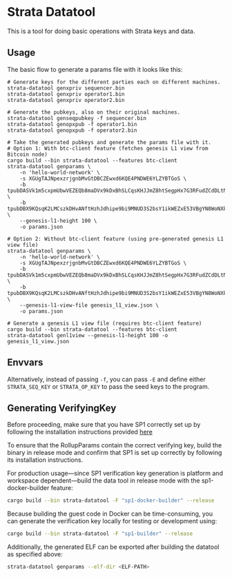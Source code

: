# Strata Datatool

This is a tool for doing basic operations with Strata keys and data.

## Usage

The basic flow to generate a params file with it looks like this:

```
# Generate keys for the different parties each on different machines.
strata-datatool genxpriv sequencer.bin
strata-datatool genxpriv operator1.bin
strata-datatool genxpriv operator2.bin

# Generate the pubkeys, also on their original machines.
strata-datatool genseqpubkey -f sequencer.bin
strata-datatool genopxpub -f operator1.bin
strata-datatool genopxpub -f operator2.bin

# Take the generated pubkeys and generate the params file with it.
# Option 1: With btc-client feature (fetches genesis L1 view from Bitcoin node)
cargo build --bin strata-datatool --features btc-client
strata-datatool genparams \
    -n 'hello-world-network' \
    -s XGUgTAJNpexzrjgnbMvGtDBCZEwxd6KQE4PNDWE6YLZYBTGoS \
    -b tpubDASVk1m5cxpmUbwVEZEQb8maDVx9kDxBhSLCqsKHJJmZ8htSegpHx7G3RFudZCdDLtNKTosQiBLbbFsVA45MemurWenzn16Y1ft7NkQekcD \
    -b tpubDBX9KQsqK2LMCszkDHvANftHzhJdhipe9bi9MNUD3S2bsY1ikWEZxE53VBgYN8WoNXk9g9eRzhx6UfJcQr3XqkA27aSxXvKu5TYFZJEAjCd \
    --genesis-l1-height 100 \
    -o params.json

# Option 2: Without btc-client feature (using pre-generated genesis L1 view file)
strata-datatool genparams \
    -n 'hello-world-network' \
    -s XGUgTAJNpexzrjgnbMvGtDBCZEwxd6KQE4PNDWE6YLZYBTGoS \
    -b tpubDASVk1m5cxpmUbwVEZEQb8maDVx9kDxBhSLCqsKHJJmZ8htSegpHx7G3RFudZCdDLtNKTosQiBLbbFsVA45MemurWenzn16Y1ft7NkQekcD \
    -b tpubDBX9KQsqK2LMCszkDHvANftHzhJdhipe9bi9MNUD3S2bsY1ikWEZxE53VBgYN8WoNXk9g9eRzhx6UfJcQr3XqkA27aSxXvKu5TYFZJEAjCd \
    --genesis-l1-view-file genesis_l1_view.json \
    -o params.json

# Generate a genesis L1 view file (requires btc-client feature)
cargo build --bin strata-datatool --features btc-client
strata-datatool genl1view --genesis-l1-height 100 -o genesis_l1_view.json
```

## Envvars

Alternatively, instead of passing `-f`, you can pass `-E` and define either
`STRATA_SEQ_KEY` or `STRATA_OP_KEY` to pass the seed keys to the program.

## Generating VerifyingKey

Before proceeding, make sure that you have SP1 correctly set up by following the installation instructions provided [here](https://docs.succinct.xyz/docs/sp1/getting-started/install)

To ensure that the RollupParams contain the correct verifying key, build the binary in release mode and confirm that SP1 is set up correctly by following its installation instructions.

For production usage—since SP1 verification key generation is platform and workspace dependent—build the data tool in release mode with the sp1-docker-builder feature:

```bash
cargo build --bin strata-datatool -F "sp1-docker-builder" --release
```

Because building the guest code in Docker can be time-consuming, you can generate the verification key locally for testing or development using:

```bash
cargo build --bin strata-datatool -F "sp1-builder" --release
```

Additionally, the generated ELF can be exported after building the datatool as specified above:

```bash
strata-datatool genparams --elf-dir <ELF-PATH>
```
